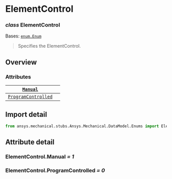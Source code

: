 <a id="elementcontrol"></a>

# ElementControl

<a id="ElementControl"></a>

### *class* ElementControl

Bases: [`enum.Enum`](https://docs.python.org/3/library/enum.html#enum.Enum)

> Specifies the ElementControl.

> <!-- !! processed by numpydoc !! -->

<a id="overview"></a>

## Overview

### Attributes

| [`Manual`](#ElementControl.Manual)                       |    |
|----------------------------------------------------------|----|
| [`ProgramControlled`](#ElementControl.ProgramControlled) |    |

<a id="import-detail"></a>

## Import detail

```python
from ansys.mechanical.stubs.Ansys.Mechanical.DataModel.Enums import ElementControl
```

<a id="attribute-detail"></a>

## Attribute detail

<a id="ElementControl.Manual"></a>

### ElementControl.Manual *= 1*

<a id="ElementControl.ProgramControlled"></a>

### ElementControl.ProgramControlled *= 0*
